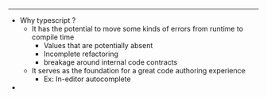 ----
- Why typescript ?
	- It has the potential to move some kinds of errors from runtime to compile time
		- Values that are potentially absent
		- Incomplete refactoring
		- breakage around internal code contracts
	- It serves as the foundation for a great code authoring experience
		- Ex: In-editor autocomplete
 - 
	

	